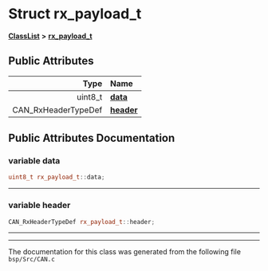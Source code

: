 

# Struct rx\_payload\_t



[**ClassList**](annotated.md) **>** [**rx\_payload\_t**](structrx__payload__t.md)


























## Public Attributes

| Type | Name |
| ---: | :--- |
|  uint8\_t | [**data**](#variable-data)  <br> |
|  CAN\_RxHeaderTypeDef | [**header**](#variable-header)  <br> |












































## Public Attributes Documentation




### variable data 

```C++
uint8_t rx_payload_t::data;
```




<hr>



### variable header 

```C++
CAN_RxHeaderTypeDef rx_payload_t::header;
```




<hr>

------------------------------
The documentation for this class was generated from the following file `bsp/Src/CAN.c`

